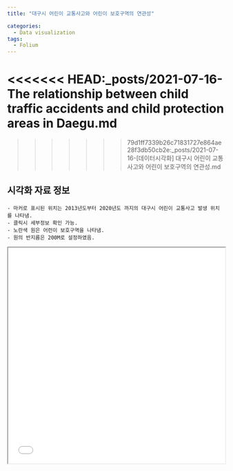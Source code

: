 ```yaml
---
title: "대구시 어린이 교통사고와 어린이 보호구역의 연관성"

categories:
  - Data visualization
tags:
  - Folium
---
```

<<<<<<< HEAD:_posts/2021-07-16-The relationship between child traffic accidents and child protection areas in Daegu.md
=======

>>>>>>> 79d1ff7339b26c71831727e864ae28f3db50cb2e:_posts/2021-07-16-[데이터시각화] 대구시 어린이 교통사고와 어린이 보호구역의 연관성.md
## 시각화 자료 정보
    - 마커로 표시된 위치는 2013년도부터 2020년도 까지의 대구시 어린이 교통사고 발생 위치를 나타냄.
    - 클릭시 세부정보 확인 가능.
    - 노란색 원은 어런이 보호구역을 나타냄.
    - 원의 반지름은 200M로 설정하였음.

<div class="content" stype="transform: translate3d(0px, 0px, 0px);">
     <iframe src="/assets/html/posts/2021-07-16/index.html" width="100%" height="500pt"></iframe>
</div>
